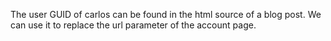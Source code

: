 The user GUID of carlos can be found in the html source of a blog post.
We can use it to replace the url parameter of the account page.
